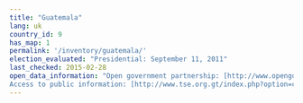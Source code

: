```yaml
---
title: "Guatemala"
lang: uk
country_id: 9
has_map: 1
permalink: '/inventory/guatemala/'
election_evaluated: "Presidential: September 11, 2011"
last_checked: 2015-02-28
open_data_information: "Open government partnership: [http://www.opengovpartnership.org/country/guatemala](http://www.opengovpartnership.org/country/guatemala)  
Access to public information: [http://www.tse.org.gt/index.php?option=com\_wrapper&view=wrapper&Itemid=140](http://www.tse.org.gt/index.php?option=com_wrapper&view=wrapper&Itemid=140)"
---
```

